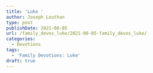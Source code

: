 ```yaml
---
title: 'Luke '
author: Joseph Louthan
type: post
publishDate: 2021-08-05
url: /family_devos_luke/2021-08-05-family_devos_luke/
categories:
  - Devotions
tags:
  - 'Family Devotions: Luke'
draft: true
---
```

